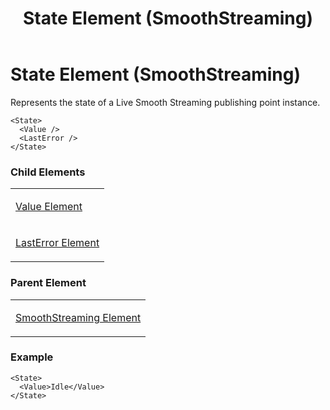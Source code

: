 ﻿---
title: State Element (SmoothStreaming)
TOCTitle: State Element (SmoothStreaming)
ms:assetid: a4d0ddbe-dcd0-4d8b-be34-f306e774875e
ms:mtpsurl: https://msdn.microsoft.com/en-us/library/Hh547055(v=VS.90)
ms:contentKeyID: 37836896
ms.date: 05/02/2012
mtps_version: v=VS.90
---

# State Element (SmoothStreaming)

Represents the state of a Live Smooth Streaming publishing point instance.

    <State>
      <Value />
      <LastError />
    </State>

### Child Elements

<table>
<colgroup>
<col style="width: 100%" />
</colgroup>
<tbody>
<tr class="odd">
<td><p><a href="value-element.md">Value Element</a></p></td>
</tr>
<tr class="even">
<td><p><a href="lasterror-element.md">LastError Element</a></p></td>
</tr>
</tbody>
</table>


### Parent Element

<table>
<colgroup>
<col style="width: 100%" />
</colgroup>
<tbody>
<tr class="odd">
<td><p><a href="smoothstreaming-element.md">SmoothStreaming Element</a></p></td>
</tr>
</tbody>
</table>


### Example

    <State>
      <Value>Idle</Value>
    </State>

